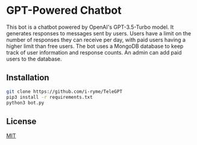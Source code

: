 # GPT-Powered Chatbot
This bot is a chatbot powered by OpenAI's GPT-3.5-Turbo model. It generates responses to messages sent by users. Users have a limit on the number of responses they can receive per day, with paid users having a higher limit than free users. The bot uses a MongoDB database to keep track of user information and response counts. An admin can add paid users to the database.

## Installation

```bash
git clone https://github.com/i-ryme/TeleGPT
pip3 install -r requirements.txt
python3 bot.py
```
## License

[MIT](https://choosealicense.com/licenses/mit/)
